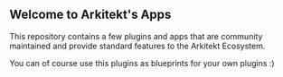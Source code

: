 ## Welcome to Arkitekt's Apps 


This repository contains a few plugins and apps that are community maintained and provide standard features
to the Arkitekt Ecosystem.

You can of course use this plugins as blueprints for your own plugins :)
